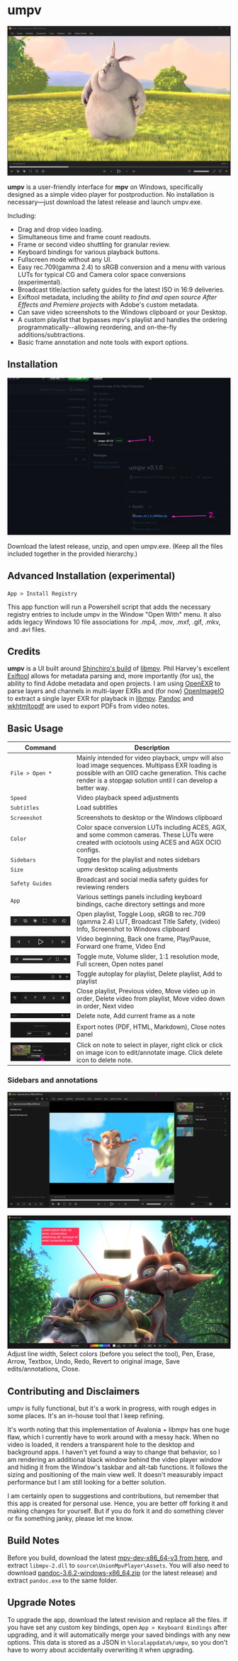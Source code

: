 # umpv

![umpv main image](images/umpv001.jpg)

**umpv** is a user-friendly interface for **mpv** on Windows, specifically designed as a simple video player for postproduction. No installation is necessary—just download the latest release and launch umpv.exe.

Including:

- Drag and drop video loading.
- Simultaneous time and frame count readouts.
- Frame or second video shuttling for granular review. 
- Keyboard bindings for various playback buttons.
- Fullscreen mode without any UI.
- Easy rec.709(gamma 2.4) to sRGB conversion and a menu with various LUTs for typical CG and Camera color space conversions (experimental). 
- Broadcast title/action safety guides for the latest ISO in 16:9 deliveries.
- Exiftool metadata, including the ability *to find and open source After Effects and Premiere projects* with Adobe's custom metadata.
- Can save video screenshots to the Windows clipboard or your Desktop.
- A custom playlist that bypasses mpv's playlist and handles the ordering programmatically--allowing reordering, and on-the-fly additions/subtractions.
- Basic frame annotation and note tools with export options.

## Installation

![umpv Installation](images/umpv002.jpg)

Download the latest release, unzip, and open umpv.exe. (Keep all the files included together in the provided hierarchy.)

## Advanced Installation (experimental)

`App > Install Registry`

This app function will run a Powershell script that adds the necessary registry entries to include umpv in the Window "Open With" menu. It also adds legacy Windows 10 file associations for .mp4, .mov, .mxf, .gif, .mkv, and .avi files.

## Credits

**umpv** is a UI built around [Shinchiro's build](https://github.com/shinchiro/mpv-winbuild-cmake) of [libmpv](https://mpv.io/). Phil Harvey's excellent [Exiftool](https://exiftool.org/) allows for metadata parsing and, more importantly (for us), the ability to find Adobe metadata and open projects. I am using [OpenEXR](https://openexr.com/en/latest/index.html) to parse layers and channels in multi-layer EXRs and (for now) [OpenImageIO](https://github.com/AcademySoftwareFoundation/OpenImageIO) to extract a single layer EXR for playback in [libmpv](https://mpv.io/). [Pandoc](https://pandoc.org/) and [wkhtmltopdf](https://wkhtmltopdf.org/) are used to export PDFs from video notes.

## Basic Usage

|Command| Description |
|---|---|
|`File > Open *`|Mainly intended for video playback, umpv will also load image sequences. Multipass EXR loading is possible with an OIIO cache generation. This cache render is a stopgap solution until I can develop a better way.|
|`Speed`|Video playback speed adjustments|
|`Subtitles`|Load subtitles|
|`Screenshot`|Screenshots to desktop or the Windows clipboard|
|`Color`|Color space conversion LUTs including ACES, AGX, and some common cameras. These LUTs were created with ociotools using ACES and AGX OCIO configs.|
|`Sidebars`|Toggles for the playlist and notes sidebars|
|`Size`|upmv desktop scaling adjustments|
|`Safety Guides`|Broadcast and social media safety guides for reviewing renders|
|`App`|Various settings panels including keyboard bindings, cache directory settings and more|
|![left buttons](images/umpv003.jpg)|Open playlist, Toggle Loop, sRGB to rec.709 (gamma 2.4) LUT, Broadcast Title Safety, (video) Info, Screenshot to Windows clipboard|
|![middle buttons](images/umpv004.jpg)|Video beginning, Back one frame, Play/Pause, Forward one frame, Video End|
|![right buttons](images/umpv005.jpg)|Toggle mute, Volume slider, 1:1 resolution mode, Full screen, Open notes panel
|![playlist top](images/umpv006.jpg)|Toggle autoplay for playlist, Delete playlist, Add to playlist|
|![playlist bottom](images/umpv007.jpg)|Close playlist, Previous video, Move video up in order, Delete video from playlist, Move video down in order, Next video|
|![notes top](images/umpv008.jpg)|Delete note, Add current frame as a note|
|![notes bottom](images/umpv009.jpg)|Export notes (PDF, HTML, Markdown), Close notes panel|
|![note](images/umpv010.jpg)|Click on note to select in player, right click or click on image icon to edit/annotate image. Click delete icon to delete note.

### Sidebars and annotations

![full interface](umpv012.jpg)

![annotation](images/umpv011.jpg)
Adjust line width, Select colors (before you select the tool), Pen, Erase, Arrow, Textbox, Undo, Redo, Revert to original image, Save edits/annotations, Close.

## Contributing and Disclaimers

umpv is fully functional, but it's a work in progress, with rough edges in some places. It's an in-house tool that I keep refining. 

It's worth noting that this implementation of Avalonia + libmpv has one huge flaw, which I currently have to work around with a messy hack. When no video is loaded, it renders a transparent hole to the desktop and background apps. I haven't yet found a way to change that behavior, so I am rendering an additional black window behind the video player window and hiding it from the Window's taskbar and alt-tab functions. It follows the sizing and positioning of the main view well. It doesn't measurably impact performance but I am still looking for a better solution.

I am certainly open to suggestions and contributions, but remember that this app is created for personal use. Hence, you are better off forking it and making changes for yourself. But if you do fork it and do something clever or fix something janky, please let me know.


## Build Notes

Before you build, download the latest [mpv-dev-x86_64-v3 from here](https://sourceforge.net/projects/mpv-player-windows/files/libmpv/), and extract `libmpv-2.dll` to `source\UnionMpvPlayer\Assets`. You will also need to download [pandoc-3.6.2-windows-x86_64.zip](https://github.com/jgm/pandoc/releases/tag/3.6.2) (or the latest release) and extract `pandoc.exe` to the same folder.


## Upgrade Notes

To upgrade the app, download the latest revision and replace all the files. If you have set any custom key bindings, open `App > Keyboard Bindings` after upgrading, and it will automatically merge your saved bindings with any new options. This data is stored as a JSON in `%localappdata%/umpv`, so you don't have to worry about accidentally overwriting it when upgrading.